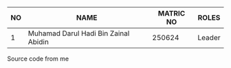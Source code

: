 | NO | NAME                                |MATRIC NO| ROLES  |
|----|-------------------------------------|---------|--------|
| 1  | Muhamad Darul Hadi Bin Zainal Abidin| 250624  | Leader |


Source code from me

